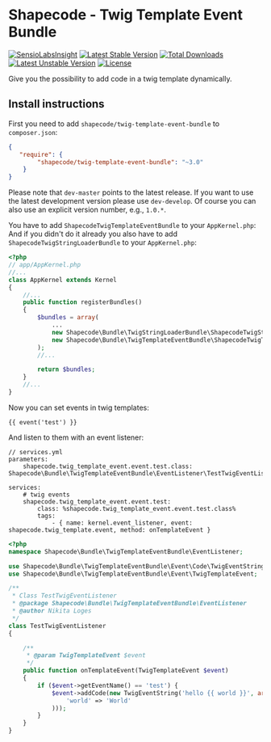 Shapecode - Twig Template Event Bundle
=======================

[![SensioLabsInsight](https://insight.sensiolabs.com/projects/7d09594f-48b2-4748-b965-f10330bf31fd/mini.png)](https://insight.sensiolabs.com/projects/7d09594f-48b2-4748-b965-f10330bf31fd)
[![Latest Stable Version](https://poser.pugx.org/shapecode/twig-template-event-bundle/v/stable)](https://packagist.org/packages/shapecode/twig-template-event-bundle)
[![Total Downloads](https://poser.pugx.org/shapecode/twig-template-event-bundle/downloads)](https://packagist.org/packages/shapecode/twig-template-event-bundle)
[![Latest Unstable Version](https://poser.pugx.org/shapecode/twig-template-event-bundle/v/unstable)](https://packagist.org/packages/shapecode/twig-template-event-bundle)
[![License](https://poser.pugx.org/shapecode/twig-template-event-bundle/license)](https://packagist.org/packages/shapecode/twig-template-event-bundle)

Give you the possibility to add code in a twig template dynamically.

Install instructions
--------------------------------

First you need to add `shapecode/twig-template-event-bundle` to `composer.json`:

``` json
{
   "require": {
        "shapecode/twig-template-event-bundle": "~3.0"
    }
}
```

Please note that `dev-master` points to the latest release. If you want to use the latest development version please use `dev-develop`. Of course you can also use an explicit version number, e.g., `1.0.*`.

You have to add `ShapecodeTwigTemplateEventBundle` to your `AppKernel.php`:
And if you didn't do it already you also have to add `ShapecodeTwigStringLoaderBundle` to your `AppKernel.php`:

``` php
<?php
// app/AppKernel.php
//...
class AppKernel extends Kernel
{
    //...
    public function registerBundles()
    {
        $bundles = array(
            ...
            new Shapecode\Bundle\TwigStringLoaderBundle\ShapecodeTwigStringLoaderBundle(),
            new Shapecode\Bundle\TwigTemplateEventBundle\ShapecodeTwigTemplateEventBundle(),
        );
        //...

        return $bundles;
    }
    //...
}
```

Now you can set events in twig templates:

``` twig
{{ event('test') }}
```

And listen to them with an event listener:

``` 
// services.yml
parameters:
    shapecode.twig_template_event.event.test.class: Shapecode\Bundle\TwigTemplateEventBundle\EventListener\TestTwigEventListener

services:
    # twig events
    shapecode.twig_template_event.event.test:
        class: %shapecode.twig_template_event.event.test.class%
        tags:
            - { name: kernel.event_listener, event: shapecode.twig_template.event, method: onTemplateEvent }
```

``` php
<?php
namespace Shapecode\Bundle\TwigTemplateEventBundle\EventListener;

use Shapecode\Bundle\TwigTemplateEventBundle\Event\Code\TwigEventString;
use Shapecode\Bundle\TwigTemplateEventBundle\Event\TwigTemplateEvent;

/**
 * Class TestTwigEventListener
 * @package Shapecode\Bundle\TwigTemplateEventBundle\EventListener
 * @author Nikita Loges
 */
class TestTwigEventListener
{

    /**
     * @param TwigTemplateEvent $event
     */
    public function onTemplateEvent(TwigTemplateEvent $event)
    {
        if ($event->getEventName() == 'test') {
            $event->addCode(new TwigEventString('hello {{ world }}', array(
                'world' => 'World'
            )));
        }
    }
}
```
